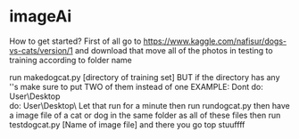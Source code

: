 # imageAi
How to get started?
First of all go to https://www.kaggle.com/nafisur/dogs-vs-cats/version/1 and download that
move all of the photos in testing to training according to folder name

run makedogcat.py [directory of training set] BUT if the directory has any '\'s make sure to put TWO of them instead of one 
EXAMPLE:
Dont do: User\Desktop\
do: User\\Desktop\\
Let that run for a minute
then
run rundogcat.py
then
have a image file of a cat or dog in the same folder as all of these files
then
run testdogcat.py [Name of image file] and there you go top stuuffff
